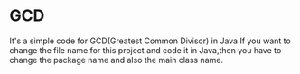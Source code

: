 # GCD
It's a simple code for GCD(Greatest Common Divisor) in Java
If you want to change the file name for this project and code it in Java,then you have to change the package name and also the main class name.
